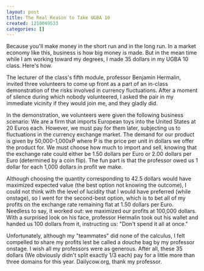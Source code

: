 ```yaml
---
layout: post
title: The Real Reason to Take UGBA 10
created: 1210049533
categories: []
---
```

Because you'll make money in the short run and in the long run. In a market economy like this, business is how big money is made. But in the mean time while I am working toward my degrees, I made 35 dollars in my UGBA 10 class. Here's how.

The lecturer of the class's fifth module, professor Benjamin Hermalin, invited three volunteers to come up front as a part of an in-class demonstration of the risks involved in currency fluctuations. After a moment of silence during which nobody volunteered, I asked the pair in my immediate vicinity if they would join me, and they gladly did.

In the demonstration, we volunteers were given the following business scenario: We are a firm that imports European toys into the United States at 20 Euros each. However, we must pay for them later, subjecting us to fluctuations in the currency exchange market. The demand for our product is given by 50,000-1,000xP where P is the price per unit in dollars we offer the product for. We must choose how much to import and sell, knowing that the exchange rate could either be 1.50 dollars per Euro or 2.00 dollars per Euro (determined by a coin flip). The fun part is that the professor owed us 1 dollar for each 1,000 dollars in profit we make.

Although choosing the quantity corresponding to 42.5 dollars would have maximized expected value (the best option not knowing the outcome), I could not think with the level of lucidity that I would have preferred (while onstage), so I went for the second-best option, which is to bet all of my profits on the exchange rate remaining flat at 1.50 dollars per Euro. Needless to say, it worked out: we maximized our profits at 100,000 dollars. With a surprised look on his face, professor Hermalin took out his wallet and handed us 100 dollars from it, instructing us: "Don't spend it all at once."

Unfortunately, although my "teammates" did none of the calculus, I felt compelled to share my profits lest be called a douche bag by my professor onstage. I wish all my professors were as generous. After all, these 35 dollars (We obviously didn't split exactly 1/3 each) pay for a little more than three domains for this year. Dailycow.org, thank my professor.
